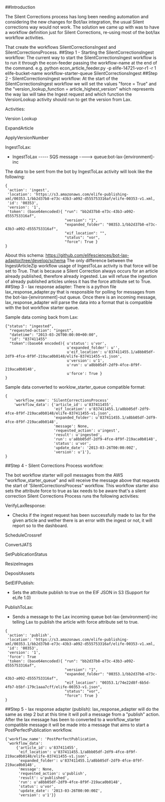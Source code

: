  
##Introduction

The Silent Corrections process has long been needing automation and considering the new changes for Bot/lax integration, the usual Silent corrections way would not work. The solution we came up with was to have a workflow definition just for Silent Corrections, re-using most of the bot/lax workflow activities.

That create the workflows SilentCorrectionsIngest and SilentCorrectionsProcess.
##Step 1 - Starting the SilentCorrectionsIngest workflow:
The current way to start the SilentCorrectionsIngest workflow is to run it through the econ-feeder passing the workflow-name at the end of the command.
e.g.
python econ_article_feeder.py -p elife-14721-vor-r1 -r 1  elife-bucket-name workflow-starter-queue SilentCorrectionsIngest
##Step 2 - SilentCorrectionsIngest workflow:
At the start of the SilentCorrectionsIngest workflow we will set the values "force = True" and the "version_lookup_function = article_highest_version" which represents the way lax will take the Ingest request and which function the VersionLookup activity should run to get the version from Lax.

Activities:

Version Lookup

ExpandArticle

ApplyVersionNumber

IngestToLax:
- IngestToLax    ----- SQS message ---->  queue:bot-lax-[environment]-inc  

The data to be sent from the bot by IngestToLax activity will look like the following:
```
{
 'action': 'ingest',
 'location': 'https://s3.amazonaws.com/elife-publishing-xml/00353.1/bb2d37b8-e73c-43b3-a092-d555753316af/elife-00353-v1.xml,    
 'id': '00353', 
 'version': '1', 
 'token': (base64encoded){ "run": "bb2d37b8-e73c-43b3-a092-d555753316af",
                           "version": "1",
                           "expanded_folder": "00353.1/bb2d37b8-e73c-43b3-a092-d555753316af",
                           "eif_location": "",
                           "status": "vor",
                           "force": True }
}
```
About this schema: https://github.com/elifesciences/bot-lax-adaptor/tree/develop/schema 
The only difference between the IngestArticleZip workflow usage of IngestToLax activity is that force will be set to True. That is because a Silent Correction always occurs for an article already published, therefore already ingested. Lax will refuse the ingestion of already published articles unless it has the force attribute set to True.
##Step 3 - lax response adapter:
There is a python file lax_response_adapter.py that is responsible for polling for messages from the bot-lax-[environment]-out queue. Once there is an incoming message, lax_response_adapter will parse the data into a format that is compatible with the bot workflow starter queue.

Sample data coming back from Lax:
```
{"status": "ingested",
  "requested-action": "ingest",
  "datetime": "2013-03-26T00:00:00+00:00",
  "id": "837411455"
  "token":(base64 encoded){ u'status': u'vor',
                            u'expanded_folder': u'',
                            u'eif_location': u'837411455.1/a8bb05df-2df9-4fce-8f9f-219aca0b0148/elife-837411455-v1.json',
                            u'version': u'1',
                            u'run': u'a8bb05df-2df9-4fce-8f9f-219aca0b0148',
                            u'force': True }
}
```

Sample data converted to worklow_starter_queue compatible format: 
```
{
    'workflow_name': 'SilentCorrectionsProcess'
    'workflow_data': {'article_id': u'837411455',
                      'eif_location': u'837411455.1/a8bb05df-2df9-4fce-8f9f-219aca0b0148/elife-837411455-v1.json',
                      'expanded_folder': u'837411455.1/a8bb05df-2df9-4fce-8f9f-219aca0b0148',
                      'message': None,
                      'requested_action': u'ingest',
                      'result': u'ingested',
                      'run': u'a8bb05df-2df9-4fce-8f9f-219aca0b0148',
                      'status': u'vor',
                      'update_date': '2013-03-26T00:00:00Z',
                      'version': u'1'},
}
```
 
##Step 4 - Silent Corrections Process workflow:

The bot workflow starter will poll messages from the AWS "workflow_starter_queue" and will receive the message above that requests the start of 'SilentCorrectionsProcess" workflow. This workflow starter also sets the attribute force to true as lax needs to be aware that's a silent correction Silent Corrections Process runs the following activities:

VerifyLaxResponse:  
- Checks if the ingest request has been successfully made to lax for the given article and wether there is an error with the ingest or not, it will report so to the dashboard.

ScheduleCrossref

ConvertJATS

SetPublicationStatus

ResizeImages

DepositAssets

SetEIFPublish:
- Sets the attribute publish to true on the EIF JSON in S3 (Support for eLife 1.0)

PublishToLax:
- Sends a message to the Lax incoming queue bot-lax-[environment]-inc telling Lax to publish the article with force attribute set to true.
```
{
 'action': 'publish',
 'location': 'https://s3.amazonaws.com/elife-publishing-xml/00353.1/bb2d37b8-e73c-43b3-a092-d555753316af/elife-00353-v1.xml,    
 'id': '00353', 
 'version': '1', 
 'force': True
 'token': (base64encoded){ "run": "bb2d37b8-e73c-43b3-a092-d555753316af",
                           "version": "1",
                           "expanded_folder": "00353.1/bb2d37b8-e73c-43b3-a092-d555753316af",
                           "eif_location": "00353.1/74e22d8f-6b5d-4fb7-b5bf-179c1aaa7cff/elife-00353-v1.json",
                           "status": "vor",
                           "force": True }
}
```
##Step 5 - lax response adapter (publish):
lax_response_adapter will do the same as step 2 but at this time it will poll a message from a "publish" action. After the lax message has been to converted to a workflow_starter compatible message it will be made into a message that aims to start a PostPerfectPublication workflow.
```
{'workflow_name': 'PostPerfectPublication,
 'workflow_data':
     {'article_id': u'837411455',
      'eif_location': u'837411455.1/a8bb05df-2df9-4fce-8f9f-219aca0b0148/elife-837411455-v1.json',
      'expanded_folder': u'837411455.1/a8bb05df-2df9-4fce-8f9f-219aca0b0148',
      'message': None,
      'requested_action': u'publish',
      'result': u'published',
      'run': u'a8bb05df-2df9-4fce-8f9f-219aca0b0148',
      'status': u'vor',
      'update_date': '2013-03-26T00:00:00Z',
      'version': u'1'}}
 ```

 
